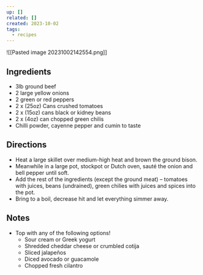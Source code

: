 ```yaml
---
up: []
related: []
created: 2023-10-02
tags:
  - recipes
---
```

![[Pasted image 20231002142554.png]]
## Ingredients

- 3lb ground beef
- 2 large yellow onions
- 2 green or red peppers
- 2 x (25oz) Cans crushed tomatoes
- 2 x (15oz) cans black or kidney beans
- 2 x (4oz) can chopped green chilis
- Chilli powder, cayenne pepper and cumin to taste

## Directions

- Heat a large skillet over medium-high heat and brown the ground bison. 
- Meanwhile in a large pot, stockpot or Dutch oven, sauté the onion and bell pepper until soft.
- Add the rest of the ingredients (except the ground meat) – tomatoes with juices, beans (undrained), green chilies with juices and spices into the pot. 
- Bring to a boil, decrease hit and let everything simmer away.

## Notes

- Top with any of the following options!
	- Sour cream or Greek yogurt
	- Shredded cheddar cheese or crumbled cotija
	- Sliced jalapeños
	- Diced avocado or guacamole
	- Chopped fresh cilantro